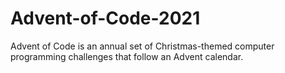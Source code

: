 # Advent-of-Code-2021
Advent of Code is an annual set of Christmas-themed computer programming challenges that follow an Advent calendar.

